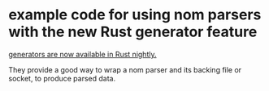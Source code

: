 # example code for using nom parsers with the new Rust generator feature

[generators are now available in Rust nightly.](https://internals.rust-lang.org/t/help-test-async-await-generators-coroutines/5835)

They provide a good way to wrap a nom parser and its backing file or socket,
to produce parsed data.
